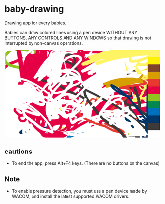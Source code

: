 # baby-drawing
Drawing app for every babies.

Babies can draw colored lines using a pen device WITHOUT ANY BUTTONS, ANY CONTROLS AND ANY WINDOWS so that drawing is not interrupted by non-canvas operations.

![capture](https://github.com/kusa-mochi/baby-drawing/raw/master/baby-drawing-capture.png "capture")

## cautions

- To end the app, press Alt+F4 keys. (There are no buttons on the canvas)

## Note

- To enable pressure detection, you must use a pen device made by WACOM, and install the latest supported WACOM drivers.
